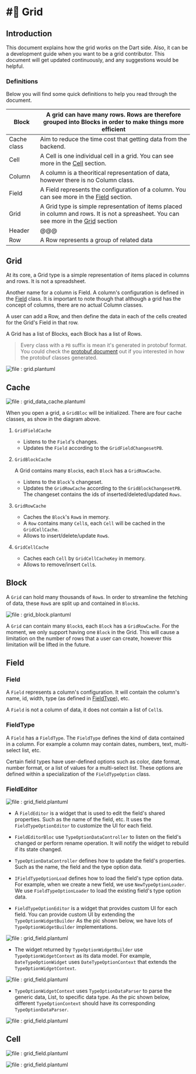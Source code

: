 # #⃣ Grid

## Introduction

This document explains how the grid works on the Dart side. Also, it can be a development guide when you want to be a
grid contributor. This document will get updated continuously, and any suggestions would be helpful.

### Definitions

Below you will find some quick definitions to help you read through the document.

| Block       | A grid can have many rows. Rows are therefore grouped into Blocks in order to make things more efficient                                             |
| ----------- |------------------------------------------------------------------------------------------------------------------------------------------------------|
| Cache class | Aim to reduce the time cost that getting data from the backend.                                                                                                                                                      |
| Cell        | A Cell is one individual cell in a grid. You can see more in the [Cell](grid.md#cell) section.                                                       |
| Column      | A column is a theoritical representation of data, however there is no Column class.                                                                  |
| Field       | A Field represents the configuration of a column. You can see more in the [Field](grid.md#field) section.                                            |
| Grid        | A Grid type is simple representation of items placed in column and rows. It is not a spreasheet. You can see more in the [Grid](grid.md#grid) section |
| Header      | @@@                                                                                                                                                  |
| Row         | A Row represents a group of related data                                                                                                             |

## Grid

At its core, a Grid type is a simple representation of items placed in columns and rows. It is not a spreadsheet.

Another name for a column is Field. A column's configuration is defined in the [Field](grid.md#field) class.
It is important to note though that although a grid has the concept of columns, there are no actual Column classes.

A user can add a Row, and then define the data in each of the cells created for the Grid's Field in that row.

A Grid has a list of Blocks, each Block has a list of Rows. 

>  Every class with a `PB` suffix is mean it's generated in protobuf format. You could check the [protobuf document](https://appflowy.gitbook.io/docs/essential-documentation/contribute-to-appflowy/architecture/backend/protobuf) out if you interested in how the protobuf classes generated.

![file : grid.plantuml](https://raw.githubusercontent.com/AppFlowy-IO/AppFlowy-Docs/main/uml/output/grid.svg)

## Cache

![file : grid\_data\_cache.plantuml](https://raw.githubusercontent.com/AppFlowy-IO/AppFlowy-Docs/main/uml/output/block\_row\_cell\_relation.svg)

When you open a grid, a `GridBloc` will be initialized. There are four cache classes, as show in the diagram above.

1. `GridFieldCache`
   * Listens to the `Field`'s changes.
   * Updates the `Field` according to the `GridFieldChangesetPB`.
2.  `GridBlockCache`

    A Grid contains many `Block`s, each `Block` has a `GridRowCache`.

    * Listens to the `Block`'s changeset.
    * Updates the `GridRowCache` according to the `GridBlockChangesetPB`. The changeset contains the ids of inserted/deleted/updated `Rows`.
3. `GridRowCache`
   * Caches the `Block`'s `Row`s in memory.
   * A `Row` contains many `Cell`s, each `Cell` will be cached in the `GridCellCache`.
   * Allows to insert/delete/update `Row`s.
4. `GridCellCache`
   * Caches each `Cell` by `GridCellCacheKey` in memory.
   * Allows to remove/insert `Cell`s.

## Block

A `Grid` can hold many thousands of `Row`s. In order to streamline the fetching of data, these `Row`s are split up and
contained in `Block`s.&#x20;

![file : grid_block.plantuml](https://raw.githubusercontent.com/AppFlowy-IO/AppFlowy-Docs/main/uml/output/grid_block.svg)

A `Grid` can contain many `Block`s, each `Block` has a `GridRowCache`. For the moment, we only support having one `Block`
in the Grid. This will cause a limitation on the number of rows that a user can create, however this limitation will be
lifted in the future.


## Field

### Field

A `Field` represents a column's configuration. It will contain the column's name, id, width, type (as defined in [FieldType](grid.md#fieldtype)), etc.

A `Field` is not a column of data, it does not contain a list of `Cell`s.

### FieldType

A `Field` has a `FieldType`. The `FieldType` defines the kind of data contained in a column. For example a column may contain
dates, numbers, text, multi-select list, etc.

Certain field types have user-defined options such as color, date format, number format, or a list of values for a multi-select list.
These options are defined within a specialization of the `FieldTypeOption` class.

### **FieldEditor**

![file : grid\_field.plantuml](https://raw.githubusercontent.com/AppFlowy-IO/docs/main/uml/output/Field\_Editor.svg)

* A `FieldEditor` is a widget that is used to edit the field's shared properties. Such as the name of the field, etc. It uses the
  `FieldTypeOptionEditor` to customize the UI for each field.

* `FieldEditorBloc` use `TypeOptionDataController` to listen on the field's changed or perform rename operation.
  It will notify the widget to rebuild if its state changed.

* `TypeOptionDataController` defines how to update the field's properties. Such as the name, the field and the type option data.

* `IFieldTypeOptionLoad` defines how to load the field's type option data. For example, when we create a new field, we use
  `NewTypeOptionLoader`. We use `FieldTypeOptionLoader` to load the existing field's type option data.

* `FieldTypeOptionEditor` is a widget that provides custom UI for each field. You can provide custom UI by extending the `TypeOptionWidgetBuilder`
  As the pic shown below, we have lots of `TypeOptionWidgetBuilder` implementations. 
  

![file : grid\_field.plantuml](https://raw.githubusercontent.com/AppFlowy-IO/docs/main/uml/output/Field_Type_Option_Widget_Builder_Impl.svg)
* The widget returned by `TypeOptionWidgetBuilder` use `TypeOptionWidgetContext` as its data model. For example, `DateTypeOptionWidget` uses
  `DateTypeOptionContext` that extends the `TypeOptionWidgetContext`.

![file : grid\_field.plantuml](https://raw.githubusercontent.com/AppFlowy-IO/docs/main/uml/output/Field_Type_Option_Widget_Builder.svg)

* `TypeOptionWidgetContext` uses `TypeOptionDataParser` to parse the generic data, List<int>, to specific data type. As the pic shown below, 
  different `TypeOptionContext` should have its corresponding `TypeOptionDataParser`. 

![file : grid\_field.plantuml](https://raw.githubusercontent.com/AppFlowy-IO/docs/main/uml/output/Field_Type_Option_Editor_Data_Parser.svg)

## Cell

![file : grid\_field.plantuml](https://raw.githubusercontent.com/AppFlowy-IO/docs/main/uml/output/Grid\_Cell\_Builder.svg)

![file : grid\_field.plantuml](https://raw.githubusercontent.com/AppFlowy-IO/docs/main/uml/output/Grid\_Cell\_Controller.svg)
